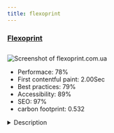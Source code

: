 ```yaml
---
title: flexoprint
---
```


<div style="height: 3rem">
  <a href="https://flexoprint.com.ua"><h3>Flexoprint</h3></a>
</div>
<img loading="lazy" src="/images/thumbs/flexoprint.com.ua.jpg" alt="Screenshot of flexoprint.com.ua" />
<ul>
  <li>Performace: 78%</li>
  <li>
    First contentful paint:
    2.00Sec
  </li>
  <li>Best practices: 79%</li>
  <li>Accessibility: 89%</li>
  <li>SEO: 97%</li>
  <li>carbon footprint: 0.532</li>
</ul>
<details>
  <summary>Description</summary>
  <p>Flexoprint is a division of The REEF Ltd, RPC. Specializes in the production of flexographic products, labels, stickers for a wide range of products.At creation was used: Joomla 3.6.4 (currently used version 3.7.5), the Helix 3 framework. An individual design was developed. Optimized for search engines</p>
</details>

